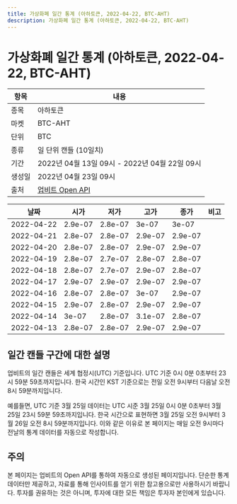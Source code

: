 ```yaml
---
title: 가상화폐 일간 통계 (아하토큰, 2022-04-22, BTC-AHT)
description: 가상화폐 일간 통계 (아하토큰, 2022-04-22, BTC-AHT)
---
```



가상화폐 일간 통계 (아하토큰, 2022-04-22, BTC-AHT)
===

|항목|내용|
|--|--|
|종목|아하토큰|
|마켓|BTC-AHT|
|단위|BTC|
|종류|일 단위 캔들 (10일치)|
|기간|2022년 04월 13일 09시 - 2022년 04월 22일 09시|
|생성일|2022년 04월 23일 09시|
|출처|[업비트 Open API](https://docs.upbit.com)|


|날짜|시가|저가|고가|종가|비고|
|--|--|--|--|--|--|
|2022-04-22|2.9e-07|2.8e-07|3e-07|3e-07|    |
|2022-04-21|2.8e-07|2.8e-07|2.9e-07|2.9e-07|    |
|2022-04-20|2.8e-07|2.8e-07|2.9e-07|2.9e-07|    |
|2022-04-19|2.8e-07|2.7e-07|2.8e-07|2.8e-07|    |
|2022-04-18|2.8e-07|2.7e-07|2.9e-07|2.8e-07|    |
|2022-04-17|2.9e-07|2.9e-07|2.9e-07|2.9e-07|    |
|2022-04-16|2.8e-07|2.8e-07|3e-07|2.9e-07|    |
|2022-04-15|2.9e-07|2.8e-07|2.9e-07|2.9e-07|    |
|2022-04-14|3e-07|2.8e-07|3.1e-07|2.8e-07|    |
|2022-04-13|2.8e-07|2.8e-07|2.9e-07|2.9e-07|    |


일간 캔들 구간에 대한 설명
---


업비트의 일간 캔들은 세계 협정시(UTC) 기준입니다. 
UTC 기준 0시 0분 0초부터 23시 59분 59초까지입니다. 
한국 시간인 KST 기준으로는 전일 오전 9시부터 다음날 오전 8시 59분까지입니다. 


예를들면, UTC 기준 3월 25일 데이터는 UTC 시준 3월 25일 0시 0분 0초부터 3월 25일 23시 59분 59초까지입니다. 
한국 시간으로 표현하면 3월 25일 오전 9시부터 3월 26일 오전 8시 59분까지입니다. 
이와 같은 이유로 본 페이지는 매일 오전 9시마다 전날의 통계 데이터를 자동으로 작성합니다. 


주의
---


본 페이지는 업비트의 Open API를 통하여 자동으로 생성된 페이지입니다. 
단순한 통계 데이터만 제공하고, 자료를 통해 인사이트를 얻기 위한 참고용으로만 사용하시기 바랍니다. 
투자를 권유하는 것은 아니며, 투자에 대한 모든 책임은 투자자 본인에게 있습니다. 
